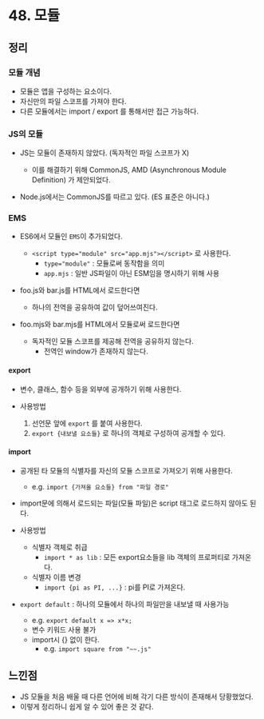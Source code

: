 # 48. 모듈

## 정리

### 모듈 개념

- 모듈은 앱을 구성하는 요소이다.
- 자신만의 파일 스코프를 가져야 한다.
- 다른 모듈에서는 import / export 를 통해서만 접근 가능하다.

### JS의 모듈

- JS는 모듈이 존재하지 않았다. (독자적인 파일 스코프가 X)

  - 이를 해결하기 위해 CommonJS, AMD (Asynchronous Module Definition) 가 제안되었다.

- Node.js에서는 CommonJS를 따르고 있다. (ES 표준은 아니다.)

### EMS

- ES6에서 모듈인 `EMS`이 추가되었다.

  - `<script type="module" src="app.mjs"></script>` 로 사용한다.
    - `type="module"` : 모듈로써 동작함을 의미
    - `app.mjs` : 일반 JS파일이 아닌 ESM임을 명시하기 위해 사용

- foo.js와 bar.js를 HTML에서 로드한다면

  - 하나의 전역을 공유하여 값이 덮어쓰여진다.

- foo.mjs와 bar.mjs를 HTML에서 모듈로써 로드한다면
  - 독자적인 모듈 스코프를 제공해 전역을 공유하지 않는다.
    - 전역인 window가 존재하지 않는다.

#### export

- 변수, 클래스, 함수 등을 외부에 공개하기 위해 사용한다.

- 사용방법
  1. 선언문 앞에 `export` 를 붙여 사용한다.
  2. `export {내보낼 요소들}` 로 하나의 객체로 구성하여 공개할 수 있다.

#### import

- 공개된 타 모듈의 식별자를 자신의 모듈 스코프로 가져오기 위해 사용한다.
  - e.g. `import {가져올 요소들} from "파일 경로"`
- import문에 의해서 로드되는 파일(모듈 파일)은 script 태그로 로드하지 않아도 된다.
- 사용방법

  - 식별자 객체로 취급
    - `import * as lib` : 모든 export요소들을 lib 객체의 프로퍼티로 가져온다.
  - 식별자 이름 변경
    - `import {pi as PI, ...}` : pi를 PI로 가져온다.

- `export default` : 하나의 모듈에서 하나의 파일만을 내보낼 때 사용가능
  - e.g. `export default x => x*x;`
  - 변수 키워드 사용 불가
  - import시 {} 없이 한다.
    - e.g. `import square from "~~.js"`

## 느낀점

- JS 모듈을 처음 배울 때 다른 언어에 비해 각기 다른 방식이 존재해서 당황했었다.
- 이렇게 정리하니 쉽게 알 수 있어 좋은 것 같다.
